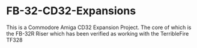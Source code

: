 # FB-32-CD32-Expansions

This is a Commodore Amiga CD32 Expansion Project. The core of which is the FB-32R Riser which has been verified as working with the TerribleFire TF328
